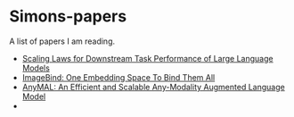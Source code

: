 # Simons-papers
A list of papers I am reading.
- [Scaling Laws for Downstream Task Performance of Large Language Models](https://arxiv.org/abs/2402.04177)
- [ImageBind: One Embedding Space To Bind Them All](https://arxiv.org/abs/2305.05665)
- [AnyMAL: An Efficient and Scalable Any-Modality Augmented Language Model](https://arxiv.org/abs/2309.16058)
- 

